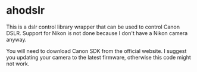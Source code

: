 # ahodslr

This is a dslr control library wrapper that can be used to control Canon DSLR. Support for Nikon is not done because I don't have a Nikon camera anyway.

You will need to download Canon SDK from the official website. I suggest you updating your camera to the latest firmware, otherwise this code might not work.
